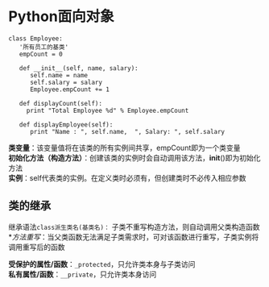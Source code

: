 # Python面向对象  

```
class Employee:
   '所有员工的基类'
   empCount = 0
 
   def __init__(self, name, salary):
      self.name = name
      self.salary = salary
      Employee.empCount += 1
   
   def displayCount(self):
     print "Total Employee %d" % Employee.empCount
 
   def displayEmployee(self):
      print "Name : ", self.name,  ", Salary: ", self.salary
```

**类变量**：该变量值将在该类的所有实例间共享，empCount即为一个类变量  
**初始化方法（构造方法）**：创建该类的实例时会自动调用该方法，__init__()即为初始化方法  
**实例**：self代表类的实例。在定义类时必须有，但创建类时不必传入相应参数  

## 类的继承
继承语法`class派生类名(基类名)：`
子类不重写构造方法，则自动调用父类构造函数
**方法重写*：当父类函数无法满足子类需求时，可对该函数进行重写，子类实例将调用重写后的函数

**受保护的属性/函数**：`_protected`，只允许类本身与子类访问  
**私有属性/函数**：`__private`，只允许类本身访问  
